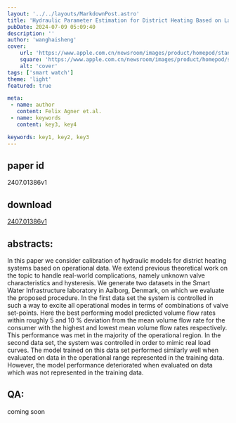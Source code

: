 ```yaml
---
layout: '../../layouts/MarkdownPost.astro'
title: 'Hydraulic Parameter Estimation for District Heating Based on Laboratory Experiments'
pubDate: 2024-07-09 05:09:40
description: ''
author: 'wanghaisheng'
cover:
    url: 'https://www.apple.com.cn/newsroom/images/product/homepod/standard/Apple-HomePod-hero-230118_big.jpg.large_2x.jpg'
    square: 'https://www.apple.com.cn/newsroom/images/product/homepod/standard/Apple-HomePod-hero-230118_big.jpg.large_2x.jpg'
    alt: 'cover'
tags: ['smart watch'] 
theme: 'light'
featured: true

meta:
 - name: author
   content: Felix Agner et.al.
 - name: keywords
   content: key3, key4

keywords: key1, key2, key3
---
```


## paper id
2407.01386v1
## download
[2407.01386v1](http://arxiv.org/abs/2407.01386v1)
## abstracts:
In this paper we consider calibration of hydraulic models for district heating systems based on operational data. We extend previous theoretical work on the topic to handle real-world complications, namely unknown valve characteristics and hysteresis. We generate two datasets in the Smart Water Infrastructure laboratory in Aalborg, Denmark, on which we evaluate the proposed procedure. In the first data set the system is controlled in such a way to excite all operational modes in terms of combinations of valve set-points. Here the best performing model predicted volume flow rates within roughly 5 and 10 \% deviation from the mean volume flow rate for the consumer with the highest and lowest mean volume flow rates respectively. This performance was met in the majority of the operational region. In the second data set, the system was controlled in order to mimic real load curves. The model trained on this data set performed similarly well when evaluated on data in the operational range represented in the training data. However, the model performance deteriorated when evaluated on data which was not represented in the training data.
## QA:
coming soon

